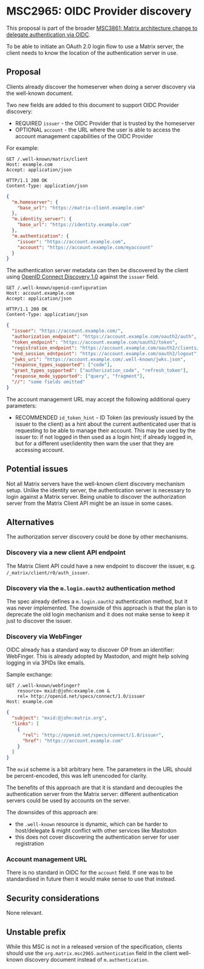 # MSC2965: OIDC Provider discovery

This proposal is part of the broader [MSC3861: Matrix architecture change to delegate authentication via OIDC](https://github.com/matrix-org/matrix-spec-proposals/pull/3861).

To be able to initiate an OAuth 2.0 login flow to use a Matrix server, the client needs to know the location of the authentication server in use.

## Proposal

Clients already discover the homeserver when doing a server discovery via the well-known document.

Two new fields are added to this document to support OIDC Provider discovery:

- REQUIRED `issuer` - the OIDC Provider that is trusted by the homeserver
- OPTIONAL `account` - the URL where the user is able to access the account management capabilities of the OIDC Provider

For example:

```
GET /.well-known/matrix/client
Host: example.com
Accept: application/json
```

```
HTTP/1.1 200 OK
Content-Type: application/json
```

```json
{
  "m.homeserver": {
    "base_url": "https://matrix-client.example.com"
  },
  "m.identity_server": {
    "base_url": "https://identity.example.com"
  },
  "m.authentication": {
    "issuer": "https://account.example.com",
    "account": "https://account.example.com/myaccount"
  }
}
```

The authentication server metadata can then be discovered by the client using [OpenID Connect Discovery 1.0](https://openid.net/specs/openid-connect-discovery-1_0.html) against the `issuer` field.

```
GET /.well-known/openid-configuration
Host: account.example.com
Accept: application/json
```

```
HTTP/1.1 200 OK
Content-Type: application/json
```

```json
{
  "issuer": "https://account.example.com/",
  "authorization_endpoint": "https://account.example.com/oauth2/auth",
  "token_endpoint": "https://account.example.com/oauth2/token",
  "registration_endpoint": "https://account.example.com/oauth2/clients/register",
  "end_session_edntpoint": "https://account.example.com/oauth2/logout",
  "jwks_uri": "https://account.example.com/.well-known/jwks.json",
  "response_types_supported": ["code"],
  "grant_types_sypported": ["authorization_code", "refresh_token"],
  "response_mode_sypported": ["query", "fragment"],
  "//": "some fields omitted"
}
```

The account management URL may accept the following additional query parameters:

- RECOMMENDED `id_token_hint` - ID Token (as previously issued by the issuer to the client) as a hint about the current authenticated user that is requesting to be able to manage their account. This may be used by the issuer to: if not logged in then used as a login hint; if already logged in, but for a different user/identity then warn the user that they are accessing account.


## Potential issues

Not all Matrix servers have the well-known client discovery mechanism setup.
Unlike the identity server, the authentication server is necessary to login against a Matrix server.
Being unable to discover the authorization server from the Matrix Client API might be an issue in some cases.

## Alternatives

The authorization server discovery could be done by other mechanisms.

### Discovery via a new client API endpoint

The Matrix Client API could have a new endpoint to discover the issuer, e.g. `/_matrix/client/r0/auth_issuer`.

### Discovery via the `m.login.oauth2` authentication method

The spec already defines a `m.login.oauth2` authentication method, but it was never implemented.
The downside of this approach is that the plan is to deprecate the old login mechanism and it does not make sense to keep it just to discover the issuer.

### Discovery via WebFinger

OIDC already has a standard way to discover OP from an identifier: WebFinger. This is already adopted by Mastodon, and might help solving logging in via 3PIDs like emails.

Sample exchange:

```
GET /.well-known/webfinger?
    resource= mxid:@john:example.com &
    rel= http://openid.net/specs/connect/1.0/issuer
Host: example.com
```

```json
{
  "subject": "mxid:@john:matrix.org",
  "links": [
    {
      "rel": "http://openid.net/specs/connect/1.0/issuer",
      "href": "https://account.example.com"
    }
  ]
}
```

The `mxid` scheme is a bit arbitrary here.
The parameters in the URL should be percent-encoded, this was left unencoded for clarity.

The benefits of this approach are that it is standard and decouples the authentication server from the Matrix server: different authentication servers could be used by accounts on the server.

The downsides of this approach are:

- the `.well-known` resource is dynamic, which can be harder to host/delegate & might conflict with other services like Mastodon
- this does not cover discovering the authentication server for user registration

### Account management URL

There is no standard in OIDC for the `account` field. If one was to be standardised in future then it would make sense to use that instead.

## Security considerations

None relevant.

## Unstable prefix

While this MSC is not in a released version of the specification, clients should use the `org.matrix.msc2965.authentication` field in the client well-known discovery document instead of `m.authentication`.
